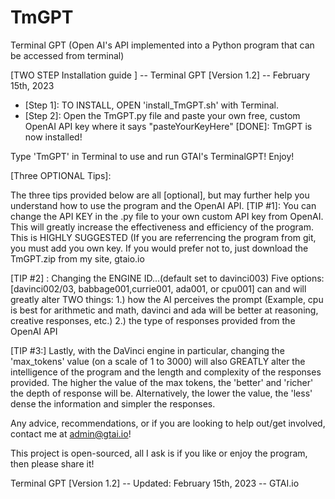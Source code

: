 # TmGPT
Terminal GPT (Open AI's API implemented into a Python program that can be accessed from terminal)

[TWO STEP Installation guide ] -- Terminal GPT [Version 1.2] -- February 15th, 2023
* [Step 1]: TO INSTALL, OPEN 'install_TmGPT.sh' with Terminal.
* [Step 2]: Open the TmGPT.py file and paste your own free, custom OpenAI API key where it says "pasteYourKeyHere"
[DONE]: TmGPT is now installed! 

Type 'TmGPT' in Terminal to use and run GTAI's TerminalGPT! 
Enjoy!

[Three OPTIONAL Tips]:

The three tips provided below are all [optional], but may further help you understand how to use the program and the OpenAI API.
[TIP #1]: You can change the API KEY in the .py file to your own custom API key from OpenAI. This will greatly increase the effectiveness and efficiency of the program. This is HIGHLY SUGGESTED (If you are referrencing the program from git, you must add you own key. If you would prefer not to, just download the TmGPT.zip from my site, gtaio.io

[TIP #2] : Changing the ENGINE ID...(default set to davinci003)
		Five options: [davinci002/03, babbage001,currie001, ada001, or cpu001] can and will greatly alter TWO things:
	1.) how the AI perceives the prompt (Example, cpu is best for arithmetic and math, davinci and ada will be better at reasoning, creative responses, etc.)
	2.) the type of responses provided from the OpenAI API
	
[TIP #3:] Lastly, with the DaVinci engine in particular, changing the 'max_tokens' value (on a scale of 1 to 3000) will also GREATLY alter the intelligence of the program and the length and complexity of the responses provided. 
	The higher the value of the max tokens, the 'better' and 'richer' the depth of response will be. 
	Alternatively, the lower the value, the 'less' dense the information and simpler the responses.
	
Any advice, recommendations, or if you are looking to help out/get involved, contact me at admin@gtai.io!

This project is open-sourced, all I ask is if you like or enjoy the program, then please share it!

Terminal GPT [Version 1.2] -- Updated: February 15th, 2023 -- GTAI.io

